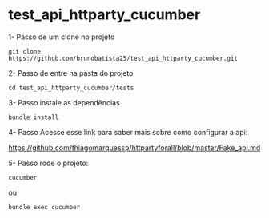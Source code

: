 # test_api_httparty_cucumber

1- Passo de um clone no projeto

```
git clone https://github.com/brunobatista25/test_api_httparty_cucumber.git
```

2- Passo de entre na pasta do projeto

```
cd test_api_httparty_cucumber/tests
```

3- Passo instale as dependências

```
bundle install
```

4- Passo Acesse esse link para saber mais sobre como configurar a api:


https://github.com/thiagomarquessp/httpartyforall/blob/master/Fake_api.md


5- Passo rode o projeto:

```
cucumber
```

ou 

```
bundle exec cucumber
```
